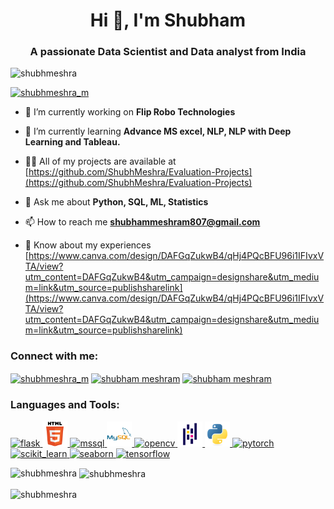 <h1 align="center">Hi 👋, I'm Shubham</h1>
<h3 align="center">A passionate Data Scientist and Data analyst from India</h3>

<p align="left"> <img src="https://komarev.com/ghpvc/?username=shubhmeshra&label=Profile%20views&color=0e75b6&style=flat" alt="shubhmeshra" /> </p>

<p align="left"> <a href="https://twitter.com/shubhmeshra_m" target="blank"><img src="https://img.shields.io/twitter/follow/shubhmeshra_m?logo=twitter&style=for-the-badge" alt="shubhmeshra_m" /></a> </p>

- 🔭 I’m currently working on **Flip Robo Technologies**

- 🌱 I’m currently learning **Advance MS excel, NLP, NLP with Deep Learning and Tableau.**

- 👨‍💻 All of my projects are available at [https://github.com/ShubhMeshra/Evaluation-Projects](https://github.com/ShubhMeshra/Evaluation-Projects)

- 💬 Ask me about **Python, SQL, ML, Statistics**

- 📫 How to reach me **shubhammeshram807@gmail.com**

- 📄 Know about my experiences [https://www.canva.com/design/DAFGqZukwB4/qHj4PQcBFU96i1IFIvxVTA/view?utm_content=DAFGqZukwB4&utm_campaign=designshare&utm_medium=link&utm_source=publishsharelink](https://www.canva.com/design/DAFGqZukwB4/qHj4PQcBFU96i1IFIvxVTA/view?utm_content=DAFGqZukwB4&utm_campaign=designshare&utm_medium=link&utm_source=publishsharelink)

<h3 align="left">Connect with me:</h3>
<p align="left">
<a href="https://twitter.com/shubhmeshra_m" target="blank"><img align="center" src="https://raw.githubusercontent.com/rahuldkjain/github-profile-readme-generator/master/src/images/icons/Social/twitter.svg" alt="shubhmeshra_m" height="30" width="40" /></a>
<a href="https://linkedin.com/in/shubham meshram" target="blank"><img align="center" src="https://raw.githubusercontent.com/rahuldkjain/github-profile-readme-generator/master/src/images/icons/Social/linked-in-alt.svg" alt="shubham meshram" height="30" width="40" /></a>
<a href="https://www.hackerrank.com/shubham meshram" target="blank"><img align="center" src="https://raw.githubusercontent.com/rahuldkjain/github-profile-readme-generator/master/src/images/icons/Social/hackerrank.svg" alt="shubham meshram" height="30" width="40" /></a>
</p>

<h3 align="left">Languages and Tools:</h3>
<p align="left"> <a href="https://flask.palletsprojects.com/" target="_blank" rel="noreferrer"> <img src="https://www.vectorlogo.zone/logos/pocoo_flask/pocoo_flask-icon.svg" alt="flask" width="40" height="40"/> </a> <a href="https://www.w3.org/html/" target="_blank" rel="noreferrer"> <img src="https://raw.githubusercontent.com/devicons/devicon/master/icons/html5/html5-original-wordmark.svg" alt="html5" width="40" height="40"/> </a> <a href="https://www.microsoft.com/en-us/sql-server" target="_blank" rel="noreferrer"> <img src="https://www.svgrepo.com/show/303229/microsoft-sql-server-logo.svg" alt="mssql" width="40" height="40"/> </a> <a href="https://www.mysql.com/" target="_blank" rel="noreferrer"> <img src="https://raw.githubusercontent.com/devicons/devicon/master/icons/mysql/mysql-original-wordmark.svg" alt="mysql" width="40" height="40"/> </a> <a href="https://opencv.org/" target="_blank" rel="noreferrer"> <img src="https://www.vectorlogo.zone/logos/opencv/opencv-icon.svg" alt="opencv" width="40" height="40"/> </a> <a href="https://pandas.pydata.org/" target="_blank" rel="noreferrer"> <img src="https://raw.githubusercontent.com/devicons/devicon/2ae2a900d2f041da66e950e4d48052658d850630/icons/pandas/pandas-original.svg" alt="pandas" width="40" height="40"/> </a> <a href="https://www.python.org" target="_blank" rel="noreferrer"> <img src="https://raw.githubusercontent.com/devicons/devicon/master/icons/python/python-original.svg" alt="python" width="40" height="40"/> </a> <a href="https://pytorch.org/" target="_blank" rel="noreferrer"> <img src="https://www.vectorlogo.zone/logos/pytorch/pytorch-icon.svg" alt="pytorch" width="40" height="40"/> </a> <a href="https://scikit-learn.org/" target="_blank" rel="noreferrer"> <img src="https://upload.wikimedia.org/wikipedia/commons/0/05/Scikit_learn_logo_small.svg" alt="scikit_learn" width="40" height="40"/> </a> <a href="https://seaborn.pydata.org/" target="_blank" rel="noreferrer"> <img src="https://seaborn.pydata.org/_images/logo-mark-lightbg.svg" alt="seaborn" width="40" height="40"/> </a> <a href="https://www.tensorflow.org" target="_blank" rel="noreferrer"> <img src="https://www.vectorlogo.zone/logos/tensorflow/tensorflow-icon.svg" alt="tensorflow" width="40" height="40"/> </a> </p>

<p><img align="left" src="https://github-readme-stats.vercel.app/api/top-langs?username=shubhmeshra&show_icons=true&locale=en&layout=compact" alt="shubhmeshra" /></p>

<p>&nbsp;<img align="center" src="https://github-readme-stats.vercel.app/api?username=shubhmeshra&show_icons=true&locale=en" alt="shubhmeshra" /></p>

<p><img align="center" src="https://github-readme-streak-stats.herokuapp.com/?user=shubhmeshra&" alt="shubhmeshra" /></p>
